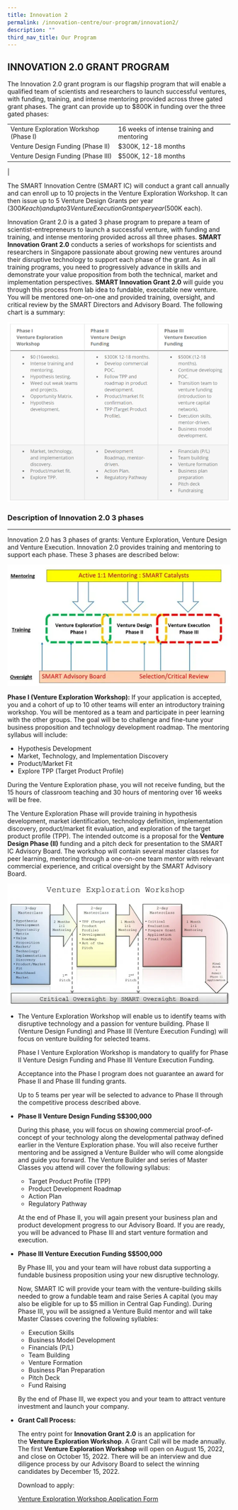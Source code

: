 ```yaml
---
title: Innovation 2
permalink: /innovation-centre/our-program/innovation2/
description: ""
third_nav_title: Our Program
---
```


INNOVATION 2.0 GRANT PROGRAM
----------------------------

The Innovation 2.0 grant program is our flagship program that will enable a qualified team of scientists and researchers to launch successful ventures, with funding, training, and intense mentoring provided across three gated grant phases. The grant can provide up to $800K in funding over the three gated phases:

|  |  | 
| -------- | -------- | 
| Venture Exploration Workshop (Phase I)    | 16 weeks of intense training and mentoring    | 
| Venture Design Funding (Phase II) | $300K, 12-18 months |
| Venture Design Funding (Phase III) | $500K, 12-18 months |
| 

The SMART Innovation Centre (SMART IC) will conduct a grant call annually and can enroll up to 10 projects in the Venture Exploration Workshop. It can then issue up to 5 Venture Design Grants per year ($300K each) and up to 3 Venture Execution Grants per year ($500K each).

Innovation Grant 2.0 is a gated 3 phase program to prepare a team of scientist-entrepreneurs to launch a successful venture, with funding and training, and intense mentoring provided across all three phases. **SMART Innovation Grant 2.0** conducts a series of workshops for scientists and researchers in Singapore passionate about growing new ventures around their disruptive technology to support each phase of the grant. As in all training programs, you need to progressively advance in skills and demonstrate your value proposition from both the technical, market and implementation perspectives. **SMART Innovation Grant 2.0** will guide you through this process from lab idea to fundable, executable new venture. You will be mentored one-on-one and provided training, oversight, and critical review by the SMART Directors and Advisory Board. The following chart is a summary:

![](/images/InnovationCentre/InnovationGrant2%20table.png)

### Description of Innovation 2.0 3 phases
--------------------------------------

Innovation 2.0 has 3 phases of grants: Venture Exploration, Venture Design and Venture Execution. Innovation 2.0 provides training and mentoring to support each phase. These 3 phases are described below:

![](/images/InnovationCentre/InnovationGrant2_image1.png)

**Phase I (Venture Exploration Workshop):** If your application is accepted, you and a cohort of up to 10 other teams will enter an introductory training workshop. You will be mentored as a team and participate in peer learning with the other groups. The goal will be to challenge and fine-tune your business proposition and technology development roadmap. The mentoring syllabus will include:

*   Hypothesis Development
*   Market, Technology, and Implementation Discovery
*   Product/Market Fit
*   Explore TPP (Target Product Profile)

During the Venture Exploration phase, you will not receive funding, but the 15 hours of classroom teaching and 30 hours of mentoring over 16 weeks will be free.

The Venture Exploration Phase will provide training in hypothesis development, market identification, technology definition, implementation discovery, product/market fit evaluation, and exploration of the target product profile (TPP). The intended outcome is a proposal for the **Venture Design Phase (II)** funding and a pitch deck for presentation to the SMART IC Advisory Board. The workshop will contain several master classes for peer learning, mentoring through a one-on-one team mentor with relevant commercial experience, and critical oversight by the SMART Advisory Board.

![](/images/InnovationCentre/InnovationGrant2_image2.png)

*   The Venture Exploration Workshop will enable us to identify teams with disruptive technology and a passion for venture building. Phase II (Venture Design Funding) and Phase III (Venture Execution Funding) will focus on venture building for selected teams.
    
    Phase I Venture Exploration Workshop is mandatory to qualify for Phase II Venture Design Funding and Phase III Venture Execution Funding.
    
    Acceptance into the Phase I program does not guarantee an award for Phase II and Phase III funding grants.
    
    Up to 5 teams per year will be selected to advance to Phase II through the competitive process described above.
    
*   **Phase II Venture Design Funding S$300,000**
    
    During this phase, you will focus on showing commercial proof-of-concept of your technology along the developmental pathway defined earlier in the Venture Exploration phase. You will also receive further mentoring and be assigned a Venture Builder who will come alongside and guide you forward. The Venture Builder and series of Master Classes you attend will cover the following syllabus:
    
    *   Target Product Profile (TPP)
    *   Product Development Roadmap
    *   Action Plan
    *   Regulatory Pathway
    
    At the end of Phase II, you will again present your business plan and product development progress to our Advisory Board. If you are ready, you will be advanced to Phase III and start venture formation and execution.
    
*   **Phase III Venture Execution Funding S$500,000**
    
    By Phase III, you and your team will have robust data supporting a fundable business proposition using your new disruptive technology.
    
    Now, SMART IC will provide your team with the venture-building skills needed to grow a fundable team and raise Series A capital (you may also be eligible for up to $5 million in Central Gap Funding). During Phase III, you will be assigned a Venture Build mentor and will take Master Classes covering the following syllables:
    
    *   Execution Skills
    *   Business Model Development
    *   Financials (P/L)
    *   Team Building
    *   Venture Formation
    *   Business Plan Preparation
    *   Pitch Deck
    *   Fund Raising
    
    By the end of Phase III, we expect you and your team to attract venture investment and launch your company.
    
*   **Grant Call Process:**
    
    The entry point for **Innovation Grant 2.0** is an application for the **Venture Exploration Workshop**. A Grant Call will be made annually. The first **Venture Exploration Workshop** will open on August 15, 2022, and close on October 15, 2022. There will be an interview and due diligence process by our Advisory Board to select the winning candidates by December 15, 2022.
    
    Download to apply:
		
	[Venture Exploration Workshop Application Form](/files/InnovationProgram2%20Forms/SMART_Innovation_Grant_Phase_I_Venture_Exploration_Workshop.pdf)